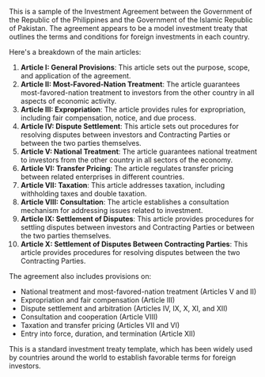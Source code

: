 This is a sample of the Investment Agreement between the Government of the Republic of the Philippines and the Government of the Islamic Republic of Pakistan. The agreement appears to be a model investment treaty that outlines the terms and conditions for foreign investments in each country.

Here's a breakdown of the main articles:

1. **Article I: General Provisions**: This article sets out the purpose, scope, and application of the agreement.
2. **Article II: Most-Favored-Nation Treatment**: The article guarantees most-favored-nation treatment to investors from the other country in all aspects of economic activity.
3. **Article III: Expropriation**: The article provides rules for expropriation, including fair compensation, notice, and due process.
4. **Article IV: Dispute Settlement**: This article sets out procedures for resolving disputes between investors and Contracting Parties or between the two parties themselves.
5. **Article V: National Treatment**: The article guarantees national treatment to investors from the other country in all sectors of the economy.
6. **Article VI: Transfer Pricing**: The article regulates transfer pricing between related enterprises in different countries.
7. **Article VII: Taxation**: This article addresses taxation, including withholding taxes and double taxation.
8. **Article VIII: Consultation**: The article establishes a consultation mechanism for addressing issues related to investment.
9. **Article IX: Settlement of Disputes**: This article provides procedures for settling disputes between investors and Contracting Parties or between the two parties themselves.
10. **Article X: Settlement of Disputes Between Contracting Parties**: This article provides procedures for resolving disputes between the two Contracting Parties.

The agreement also includes provisions on:

* National treatment and most-favored-nation treatment (Articles V and II)
* Expropriation and fair compensation (Article III)
* Dispute settlement and arbitration (Articles IV, IX, X, XI, and XII)
* Consultation and cooperation (Article VIII)
* Taxation and transfer pricing (Articles VII and VI)
* Entry into force, duration, and termination (Article XII)

This is a standard investment treaty template, which has been widely used by countries around the world to establish favorable terms for foreign investors.